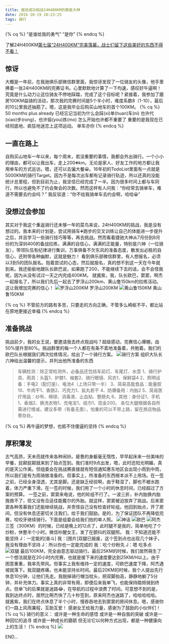 ```yaml
---
title: 据说成功挑战24H400KM的都是大神
date: 2016-10-19 20:23:25
tags: 骑行
---
```

{% cq %}
“是谁给我的勇气”
“是你”
{% endcq %}
<!-- more -->
了解24H400KM[第七届“24H400KM”完美落幕，战士们留下这些美好的东西不得不看！](http://mp.weixin.qq.com/s?__biz=MjM5OTUyMjI3MQ==&mid=2650500492&idx=1&sn=4e524268ec94ffd5c07c365a36b0c0ec&chksm=bf35f73c88427e2a648e84a5ab5e3389fe6f3999d1aa8483c2f0b23ccac4489ce64217d1e485&mpshare=1&scene=1&srcid=10219L2s6lXYdiG939d9z1gW#rd)
## 惊讶
大概是一年前，在我驰俱乐部微信群里面，我惊讶发现了一位骑友的头像，他手里捧着一张24H400KM的完赛证书。心里默默地计算了一下均速，感叹好牛逼啊！究竟是什么动力让这位骑友不停地踩踏，完成了这个目标呢？紧接着，我参加了磨房100KM益骑的活动，那次我的完赛时间是5个半小时，难度系数8（1-10），最后的10公里我还抽筋了。嗯，这是我毕业后购买山地车的首个100KM。
{% cq %}
50 months plus already
已经忘记当初为什么会踩(xi)单(huan)车(ni)
也许代(xiao)步(rong)，也许锻(you)炼(mo)
怎么开始也许都不重要了
重要的是我现在已经彻底地、疯狂地迷恋上这项运动。
单车亦你
{% endcq %}
## 一直在路上
自购买山地车一年以来，每个周末，若没重要的事情，我都会外出骑行。一个小小的理由，都可以让我出车，走上200➕km。无论是家人、好友工作的地方都让我用单车的方式巡访。嗯，还可以去骗大餐😀。16年初的TodoList里面有一点就是5000KM的骑行Target。因为不是每次出车都有记录骑行轨迹，所以还真的没能统计总里程，但到目前为止，我坚信已经完成了一半。因为很多时间上都与车同行，所以也避免不了约会聚会的次数。然而这样有人问我：“你经常去骑单车，难道不需要去约会吗？” 我反驳道：“你不给我骑单车去约会啊，哈哈😀”
## 没想过会参加
其实对于我这个重返骑行还未够一年的菜鸟来说，24H400KM的挑战，我是没有想过的。我本来的计划是，尝试用骑车➕跑步的交叉训练让自己的体能进一步提升之后，并且学习一些骑行技巧等等，再去挑战。然而看着捷驰大神从7月份到8月份的为深圳400的备战拉练，满满的自信心，满满的正能量，特别是六神（一位骑友），带领队伍有纪律进行集训，万事俱备不欠东风的准备态度，散发出必胜的自信心，还附带各种幽默，这就是魅力！
看到俱乐部微信群里，有人想报名，必须以3到5的团队报名。抱着尝试的心态，然后就报名，真的想不到这一天在今年就到来。我还偷偷地跟队长欧巴说，如果跑了200，不能继续下去的话，会不会怪我呢，因为从没有试过一天之内完成400KM。
就酱紫，我，队长欧巴，窦窦，啊杰一起报名了，所以我们先后一起去了罗浮山200km、黄山鲁150km的拉练活动。这让我增加完赛的信心！
![罗浮山200KM](http://7sbydq.com1.z0.glb.clouddn.com/24h400km_train_luofushan.jpeg)
罗浮山200KM
![黄山鲁150KM](http://7sbydq.com1.z0.glb.clouddn.com/24h400km_train_huangshanlu.jpeg)
黄山鲁150KM

{% cq %}
不管前方的路有多苦，只要走的方向正确，不管多么崎岖不平，都比站在原地更接近幸福
{% endcq %}
## 准备挑战
挑战前夕，我的女王说，要邀请我去终点观战吗？超级感动，完赛信心爆棚，由50%提升至80%。挑战群里的每一个人都在有条不紊地准备着，共勉着。我们的欧巴队长根据我们两次拉练情况，给出了一个骑行方案。
![骑行方案](http://7sbydq.com1.z0.glb.clouddn.com/24h400km_plan.png)
组织大队长六神给出温馨的提示，并列出他所准备的东西
> 车辆检测：除正常检测外，必备品还包括车前灯、车尾灯、水壶
1、骑行护具、雨具：头盔1、护膝1、袖套2、骑行眼镜、风衣1、保鲜袋4
2、照明设备：手电2（配灯座）、电池4（上场只带一半）
3、简易高能食品：能量胶10、牛肉干1、香肠2、巧克力1、盐丸若干
4、防爆备用：内胎2
5、简易医疗用品：纱布、棉球、消毒液、止血贴、整肠丸
6、其他：身份证1、手机1、香烟2、换洗衣物1、充电宝1、纸巾1、现金200。
各位大腿根据各自所需进行增减，建议多带（有备无患），怕重的可以不带上路，留在旅店物品寄存处。

{% cq %}
再牛逼的梦想，也抵不住傻逼的坚持
{% endcq %}
## 厚积薄发
志气高昂，天未亮就传来各种闹铃。疲惫的身躯毫无惰性，早早起床来一份美味的早餐，屁颠屁颠就来到了始点签到。我们准时9点出发，嗯，此时还阳光明媚，真的是天公作美。但组委会在挑战赛直接就有短信通知惠东地区会出现小雨到中雨，所以我们是有为雨骑做准备的。但事实上，所准备的东西根本派不上用场。在一签之前，已经全身湿透，尤其是脚。还是缺乏经验啊，由于鞋湿了，脚也不被水跑着，体力严重下滑。在一签的时候，我们用了一个小时的休息时间，已经超过了方案的预算。
一签之前，窦窦来电说，他的轮组不行了。一波三折，补内胎换内胎挽救不了，但又没有合适佳能戴尔的外胎。就这样，窦窦被迫放弃了挑战。后来窦窦各种羡慕我们还能继续挑战，并责怪自己没有检查好轮组。他回到始点，开了房间，但没有休息还密切关注我们，给于我们鼓励。是的，为了保证团队不再降低完赛，咬咬牙继续骑行。下面是组委会给我们拍的单人照。
![神话](http://7sbydq.com1.z0.glb.clouddn.com/24h400km_shenhua.jpeg)
![欧巴](http://7sbydq.com1.z0.glb.clouddn.com/24h400km_ouba.jpeg)
![阿杰](http://7sbydq.com1.z0.glb.clouddn.com/24h400km_ajie.jpeg)
三签（300KM）的时候，已经是晚上的12点了，此时腿不是我的，简单地吃了个炒粉，休整半个小时。微信吵醒女王，发了在颤抖的双腿照。
	我：不知道还能不能坚持
	J：一定能的[奋斗]
	我：[图片]双腿已报废，这个签到点也出现几个妹子，
		我没有理由不坚持
	J：所以你也一定能完成的
	我：吃个炒粉先
	J：嗯 吃多点
![双腿](http://7sbydq.com1.z0.glb.clouddn.com/24h400km_sanqian.jpeg)
最后100KM，完全由意志驱动骑行。最后25KM的时候，我们居然萌生了一个想法就是在20小时内完赛，也就是接下来的速度要达到25KM/H以上。由于困意重重，我率先带风。但事实上我有维持一定的速度，可欧巴速度下降，阿杰遇坡就落下。我双腿疼痛，也未能坚持长时间。最后20KM的时候，我个人提出先行休息10分钟，让他们先走。我脱掉骑行帽当枕头，把双脚抬高，静静地躺了5分钟，并补充体力。事实上真的非常有用，即便后来我单飞，也能保持踏频骑到终点。但单飞的后果就是迷路😂，在导航的过程中浪费了时间。可意想不到的是，我到达终点时，居然比啊杰快了几十秒签到，原来阿杰也迷路了，哈哈哈哈哈。
就酱紫，我们在终点休息了半个小时，慢吞吞地去到窦窦的房间休息。嗯，感谢你们一路上风雨兼程，互助互爱！
感谢女王给我力量，感谢为了鼓励的小伙伴们！
{% cq %}
骑行的意义：
或许是一种生命的感悟 
或许是一种自我的突破 
或许是一种回忆的追寻
或许是一种成长的磨砺
但无论它以何种方式出现，都是一种健康向上的生活！
{% endcq %}
![](http://7sbydq.com1.z0.glb.clouddn.com/24h400km_zhengshu.jpeg)

END...
